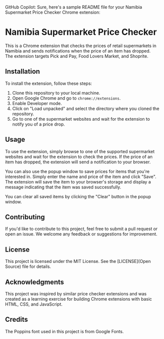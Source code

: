 GitHub Copilot: Sure, here's a sample README file for your Namibia Supermarket Price Checker Chrome extension:

# Namibia Supermarket Price Checker

This is a Chrome extension that checks the prices of retail supermarkets in Namibia and sends notifications when the price of an item has dropped. The extension targets Pick and Pay, Food Lovers Market, and Shoprite.

## Installation

To install the extension, follow these steps:

1. Clone this repository to your local machine.
2. Open Google Chrome and go to `chrome://extensions`.
3. Enable Developer mode.
4. Click on "Load unpacked" and select the directory where you cloned the repository.
5. Go to one of the supermarket websites and wait for the extension to notify you of a price drop.

## Usage

To use the extension, simply browse to one of the supported supermarket websites and wait for the extension to check the prices. If the price of an item has dropped, the extension will send a notification to your browser.

You can also use the popup window to save prices for items that you're interested in. Simply enter the name and price of the item and click "Save". The extension will save the item to your browser's storage and display a message indicating that the item was saved successfully.

You can clear all saved items by clicking the "Clear" button in the popup window.

## Contributing

If you'd like to contribute to this project, feel free to submit a pull request or open an issue. We welcome any feedback or suggestions for improvement.

## License

This project is licensed under the MIT License. See the [LICENSE](Open Source) file for details.

## Acknowledgments

This project was inspired by similar price checker extensions and was created as a learning exercise for building Chrome extensions with basic HTML, CSS, and JavaScript.

## Credits

The Poppins font used in this project is from Google Fonts.
